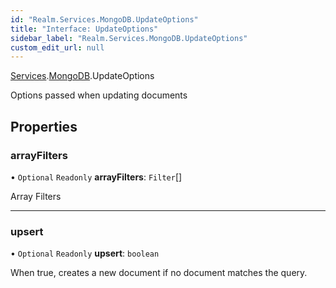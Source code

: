 ```yaml
---
id: "Realm.Services.MongoDB.UpdateOptions"
title: "Interface: UpdateOptions"
sidebar_label: "Realm.Services.MongoDB.UpdateOptions"
custom_edit_url: null
---
```


[Services](../namespaces/Realm.Services).[MongoDB](../namespaces/Realm.Services.MongoDB).UpdateOptions

Options passed when updating documents

## Properties

### arrayFilters

• `Optional` `Readonly` **arrayFilters**: `Filter`[]

Array Filters

___

### upsert

• `Optional` `Readonly` **upsert**: `boolean`

When true, creates a new document if no document matches the query.
